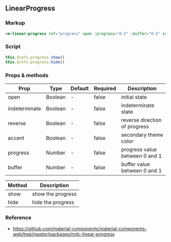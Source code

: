 ## LinearProgress

### Markup

```html
<m-linear-progress ref="progress" open :progress="0.5" :buffer="0.5" indeterminate />
```

### Script 

```javascript
this.$refs.progress.show()
this.$refs.progress.hide()
```

### Props & methods

| Prop | Type | Default | Required | Description |
|------|------|---------|----------|-------------|
| open | Boolean | - | false | initial state |
| indeterminate | Boolean | - | false | indeterminate state |
| reverse | Boolean | - | false | reverse direction of progress |
| accent | Boolean | - | false | secondary theme color |
| progress | Number | - | false | progress value between 0 and 1 |
| buffer | Number | - | false | buffer value between 0 and 1 |

| Method | Description |
|------|------|
| show | show the progress |
| hide | hide the progress |
### Reference

- https://github.com/material-components/material-components-web/tree/master/packages/mdc-linear-progress